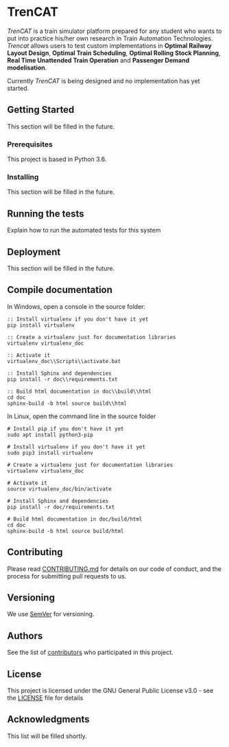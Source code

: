 # TrenCAT

*TrenCAT* is a train simulator platform prepared for any student who wants to put into practice his/her own research in Train Automation Technologies. *Trencat* allows users to test custom implementations in **Optimal Railway Layout Design**, **Optimal Train Scheduling**, **Optimal Rolling Stock Planning**, **Real Time Unattended Train Operation** and **Passenger Demand modelisation**.

Currently *TrenCAT* is being designed and no implementation has yet started.

## Getting Started

This section will be filled in the future.

### Prerequisites

This project is based in Python 3.6.

### Installing

This section will be filled in the future.

## Running the tests

Explain how to run the automated tests for this system

## Deployment

This section will be filled in the future.

## Compile documentation

In Windows, open a console in the source folder:

```
:: Install virtualenv if you don't have it yet
pip install virtualenv

:: Create a virtualenv just for documentation libraries
virtualenv virtualenv_doc

:: Activate it
virtualenv_doc\\Scripts\\activate.bat

:: Install Sphinx and dependencies
pip install -r doc\\requirements.txt

:: Build html documentation in doc\\build\\html
cd doc
sphinx-build -b html source build\\html
```

In Linux, open the command line in the source folder

```
# Install pip if you don't have it yet
sudo apt install python3-pip

# Install virtualenv if you don't have it yet
sudo pip3 install virtualenv

# Create a virtualenv just for documentation libraries
virtualenv virtualenv_doc

# Activate it
source virtualenv_doc/bin/activate

# Install Sphinx and dependencies
pip install -r doc/requirements.txt

# Build html documentation in doc/build/html
cd doc
sphinx-build -b html source build/html
```

## Contributing

Please read [CONTRIBUTING.md](https://github.com/Joptim/Trencat/blob/master/CONTRIBUTING.md) for details on our code of conduct, and the process for submitting pull requests to us.

## Versioning

We use [SemVer](http://semver.org/) for versioning.

## Authors

See the list of [contributors](https://github.com/Joptim/Trencat/graphs/contributors) who participated in this project.

## License

This project is licensed under the GNU General Public License v3.0 - see the [LICENSE](LICENSE) file for details

## Acknowledgments

This list will be filled shortly.